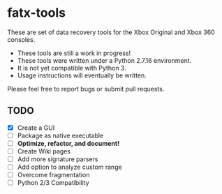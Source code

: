 # fatx-tools
These are set of data recovery tools for the Xbox Original and Xbox 360 consoles.

* These tools are still a work in progress!
* These tools were written under a Python 2.7.16 environment.
* It is not yet compatible with Python 3.
* Usage instructions will eventually be written.

 Please feel free to report bugs or submit pull requests.

## TODO
- [X] Create a GUI
- [ ] Package as native executable
- [ ] **Optimize, refactor, and document!**
- [ ] Create Wiki pages
- [ ] Add more signature parsers
- [ ] Add option to analyze custom range
- [ ] Overcome fragmentation
- [ ] Python 2/3 Compatibility
